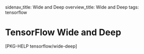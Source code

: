 sidenav_title: Wide and Deep
overview_title: Wide and Deep
tags: tensorflow

# TensorFlow Wide and Deep

[PKG-HELP tensorflow/wide-deep]
